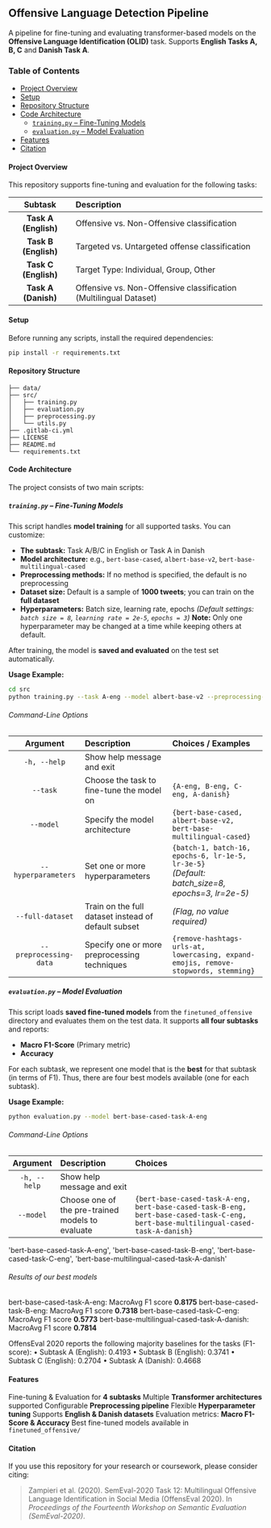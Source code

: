 ## Offensive Language Detection Pipeline

A pipeline for fine-tuning and evaluating transformer-based models on the **Offensive Language Identification (OLID)** task.
Supports **English Tasks A, B, C** and **Danish Task A**.

### Table of Contents

- [Project Overview](#project-overview)
- [Setup](#setup)
- [Repository Structure](#repository-structure)
- [Code Architecture](#code-architecture)
  - [`training.py` – Fine-Tuning Models](#trainingpy--fine-tuning-models)
  - [`evaluation.py` – Model Evaluation](#evaluationpy--model-evaluation)
- [Features](#features)
- [Citation](#citation)

#### Project Overview

This repository supports fine-tuning and evaluation for the following tasks:

| Subtask | Description |
|:-:|:-|
| **Task A (English)** | Offensive vs. Non-Offensive classification |
| **Task B (English)** | Targeted vs. Untargeted offense classification |
| **Task C (English)** | Target Type: Individual, Group, Other |
| **Task A (Danish)** | Offensive vs. Non-Offensive classification (Multilingual Dataset) |

#### Setup

Before running any scripts, install the required dependencies:

```bash
pip install -r requirements.txt
```

#### Repository Structure

```
├── data/
├── src/
│   ├── training.py
│   ├── evaluation.py
│   ├── preprocessing.py
│   └── utils.py
├── .gitlab-ci.yml
├── LICENSE
├── README.md
└── requirements.txt            
```

#### Code Architecture

The project consists of two main scripts:

##### `training.py` – Fine-Tuning Models

This script handles **model training** for all supported tasks. You can customize:

- **The subtask:** Task A/B/C in English or Task A in Danish
- **Model architecture:** e.g., `bert-base-cased`, `albert-base-v2`, `bert-base-multilingual-cased`
- **Preprocessing methods:** If no method is specified, the default is no preprocessing
- **Dataset size:** Default is a sample of **1000 tweets**; you can train on the **full dataset**
- **Hyperparameters:** Batch size, learning rate, epochs
  *(Default settings: `batch size = 8`, `learning rate = 2e-5`, `epochs = 3`)*
  **Note:** Only one hyperparameter may be changed at a time while keeping others at default.

After training, the model is **saved and evaluated** on the test set automatically.

**Usage Example:**
```bash
cd src
python training.py --task A-eng --model albert-base-v2 --preprocessing-data lowercasing --hyperparameters batch-16 --full-dataset
```

###### Command-Line Options

| Argument | Description | Choices / Examples |
|:-:|:-|:-|
| `-h, --help` | Show help message and exit | |
| `--task` | Choose the task to fine-tune the model on | `{A-eng, B-eng, C-eng, A-danish}` |
| `--model` | Specify the model architecture | `{bert-base-cased, albert-base-v2, bert-base-multilingual-cased}` |
| `--hyperparameters` | Set one or more hyperparameters | `{batch-1, batch-16, epochs-6, lr-1e-5, lr-3e-5}`<br>*(Default: batch_size=8, epochs=3, lr=2e-5)* |
| `--full-dataset` | Train on the full dataset instead of default subset | *(Flag, no value required)* |
| `--preprocessing-data` | Specify one or more preprocessing techniques | `{remove-hashtags-urls-at, lowercasing, expand-emojis, remove-stopwords, stemming}` |

##### `evaluation.py` – Model Evaluation

This script loads **saved fine-tuned models** from the `finetuned_offensive` directory and evaluates them on the test data. It supports **all four subtasks** and reports:

- **Macro F1-Score** (Primary metric)
- **Accuracy**

For each subtask, we represent one model that is the **best** for that subtask (in terms of F1).
Thus, there are four best models available (one for each subtask).

**Usage Example:**
```bash
python evaluation.py --model bert-base-cased-task-A-eng
```

###### Command-Line Options

| Argument | Description | Choices |
|:-:|:-|:-|
| `-h, --help` | Show help message and exit | |
| `--model` | Choose one of the pre-trained models to evaluate | `{bert-base-cased-task-A-eng, bert-base-cased-task-B-eng, bert-base-cased-task-C-eng, bert-base-multilingual-cased-task-A-danish}` |
'bert-base-cased-task-A-eng', 'bert-base-cased-task-B-eng', 'bert-base-cased-task-C-eng', 'bert-base-multilingual-cased-task-A-danish'

###### Results of our best models
bert-base-cased-task-A-eng: MacroAvg F1 score **0.8175**
bert-base-cased-task-B-eng: MacroAvg F1 score **0.7318**
bert-base-cased-task-C-eng: MacroAvg F1 score **0.5773**
bert-base-multilingual-cased-task-A-danish: MacroAvg F1 score **0.7814**

OffensEval 2020 reports the following majority baselines for the tasks (F1-score):
• Subtask A (English): 0.4193
• Subtask B (English): 0.3741
• Subtask C (English): 0.2704
• Subtask A (Danish): 0.4668

#### Features

Fine-tuning & Evaluation for **4 subtasks**
Multiple **Transformer architectures** supported
Configurable **Preprocessing pipeline**
Flexible **Hyperparameter tuning**
Supports **English & Danish datasets**
Evaluation metrics: **Macro F1-Score & Accuracy**
Best fine-tuned models available in `finetuned_offensive/`

#### Citation

If you use this repository for your research or coursework, please consider citing:

> Zampieri et al. (2020). SemEval-2020 Task 12: Multilingual Offensive Language Identification in Social Media (OffensEval 2020). In *Proceedings of the Fourteenth Workshop on Semantic Evaluation (SemEval-2020)*.
